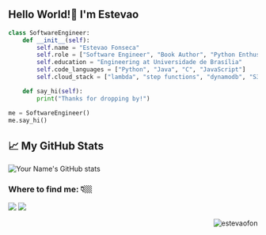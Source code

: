 ## Hello World!👋 I'm Estevao

```python
class SoftwareEngineer:
    def __init__(self):
        self.name = "Estevao Fonseca"
        self.role = ["Software Engineer", "Book Author", "Python Enthusiast"]
        self.education = "Engineering at Universidade de Brasília"
        self.code_languages = ["Python", "Java", "C", "JavaScript"]
        self.cloud_stack = ["lambda", "step functions", "dynamodb", "S3"]

    def say_hi(self):
        print("Thanks for dropping by!")

me = SoftwareEngineer()
me.say_hi()
```
## 📈 My GitHub Stats

![Your Name's GitHub stats](https://github-readme-stats.vercel.app/api?username=estevaofon&show_icons=true&theme=tokyonight)

### Where to find me:  👇🏼 

<div>
  <a href="https://www.instagram.com/python_direto_ao_ponto/" target="_blank"><img src="https://img.shields.io/badge/-Instagram-%23E4405F?style=for-the-badge&logo=instagram&logoColor=white" target="_blank"></a>
  <a href="https://www.linkedin.com/in/est%C3%AAv%C3%A3o-fonseca-238136150/" target="_blank"><img src="https://img.shields.io/badge/-LinkedIn-%230077B5?style=for-the-badge&logo=linkedin&logoColor=white" target="_blank"></a> 
</div>
<p align="right">
	<img src="https://komarev.com/ghpvc/?username=estevaofon&label=Visitors" alt="estevaofon" />
</p>
